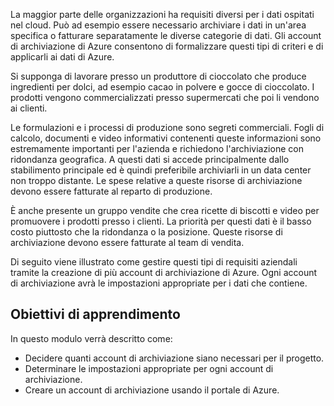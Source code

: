 La maggior parte delle organizzazioni ha requisiti diversi per i dati ospitati nel cloud. Può ad esempio essere necessario archiviare i dati in un'area specifica o fatturare separatamente le diverse categorie di dati. Gli account di archiviazione di Azure consentono di formalizzare questi tipi di criteri e di applicarli ai dati di Azure.

Si supponga di lavorare presso un produttore di cioccolato che produce ingredienti per dolci, ad esempio cacao in polvere e gocce di cioccolato. I prodotti vengono commercializzati presso supermercati che poi li vendono ai clienti.

Le formulazioni e i processi di produzione sono segreti commerciali. Fogli di calcolo, documenti e video informativi contenenti queste informazioni sono estremamente importanti per l'azienda e richiedono l'archiviazione con ridondanza geografica. A questi dati si accede principalmente dallo stabilimento principale ed è quindi preferibile archiviarli in un data center non troppo distante. Le spese relative a queste risorse di archiviazione devono essere fatturate al reparto di produzione.

È anche presente un gruppo vendite che crea ricette di biscotti e video per promuovere i prodotti presso i clienti. La priorità per questi dati è il basso costo piuttosto che la ridondanza o la posizione. Queste risorse di archiviazione devono essere fatturate al team di vendita.

Di seguito viene illustrato come gestire questi tipi di requisiti aziendali tramite la creazione di più account di archiviazione di Azure. Ogni account di archiviazione avrà le impostazioni appropriate per i dati che contiene.

## <a name="learning-objectives"></a>Obiettivi di apprendimento

In questo modulo verrà descritto come:

 - Decidere quanti account di archiviazione siano necessari per il progetto.
 - Determinare le impostazioni appropriate per ogni account di archiviazione.
 - Creare un account di archiviazione usando il portale di Azure.